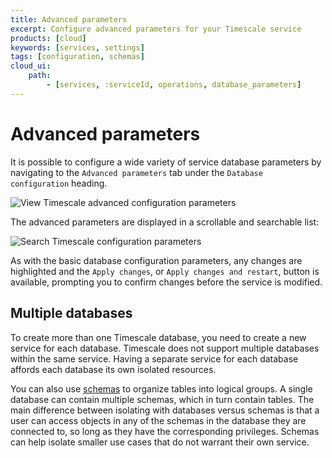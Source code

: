 ```yaml
---
title: Advanced parameters
excerpt: Configure advanced parameters for your Timescale service
products: [cloud]
keywords: [services, settings]
tags: [configuration, schemas]
cloud_ui:
    path:
        - [services, :serviceId, operations, database_parameters]
---
```


# Advanced parameters

It is possible to configure a wide variety of service database parameters by
navigating to the `Advanced parameters` tab under the `Database
configuration` heading.

<img class="main-content__illustration"
src="https://s3.amazonaws.com/assets.timescale.com/docs/images/tsc-settings-advanced.png"
alt="View Timescale advanced configuration parameters"/>

The advanced parameters are displayed in a scrollable and searchable list:

<img class="main-content__illustration"
src="https://s3.amazonaws.com/assets.timescale.com/docs/images/tsc-settings-search.png"
alt="Search Timescale configuration parameters"/>

As with the basic database configuration parameters, any changes are highlighted
and the `Apply changes`, or `Apply changes and restart`, button is available,
prompting you to confirm changes before the service is modified.

## Multiple databases

To create more than one Timescale database, you need to create a new
service for each database. Timescale does not support multiple
databases within the same service. Having a separate service for each database
affords each database its own isolated resources.

You can also use [schemas][schemas] to organize tables into logical groups. A
single database can contain multiple schemas, which in turn contain tables. The
main difference between isolating with databases versus schemas is that a user
can access objects in any of the schemas in the database they are connected to,
so long as they have the corresponding privileges. Schemas can help isolate
smaller use cases that do not warrant their own service.

[schemas]: /use-timescale/:currentVersion:/schema-management/
